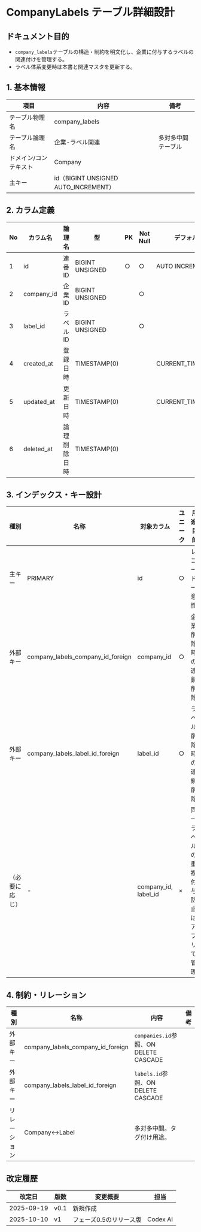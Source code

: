 # CompanyLabels テーブル詳細設計

## ドキュメント目的
- `company_labels`テーブルの構造・制約を明文化し、企業に付与するラベルの関連付けを管理する。
- ラベル体系変更時は本書と関連マスタを更新する。

## 1. 基本情報
| 項目 | 内容 | 備考 |
|---|---|---|
| テーブル物理名 | company_labels |  |
| テーブル論理名 | 企業-ラベル関連 | 多対多中間テーブル |
| ドメイン/コンテキスト | Company |  |
| 主キー | id（BIGINT UNSIGNED AUTO_INCREMENT） |  |

## 2. カラム定義
| No | カラム名 | 論理名 | 型 | PK | Not Null | デフォルト | 説明/業務ルール | 備考 |
|---|---|---|---|---|---|---|---|---|
| 1 | id | 連番ID | BIGINT UNSIGNED | ○ | ○ | AUTO INCREMENT | 技術的PK。 |  |
| 2 | company_id | 企業ID | BIGINT UNSIGNED |  | ○ |  | `companies.id`参照。 | ON DELETE CASCADE |
| 3 | label_id | ラベルID | BIGINT UNSIGNED |  | ○ |  | `labels.id`参照。 | ON DELETE CASCADE |
| 4 | created_at | 登録日時 | TIMESTAMP(0) |  |  | CURRENT_TIMESTAMP | Laravel標準。 |  |
| 5 | updated_at | 更新日時 | TIMESTAMP(0) |  |  | CURRENT_TIMESTAMP | Laravel標準。 |  |
| 6 | deleted_at | 論理削除日時 | TIMESTAMP(0) |  |  |  | `softDeletes()`。 |  |

## 3. インデックス・キー設計
| 種別 | 名称 | 対象カラム | ユニーク | 用途/目的 | 備考 |
|---|---|---|---|---|---|
| 主キー | PRIMARY | id | ○ | レコード一意性 |  |
| 外部キー | company_labels_company_id_foreign | company_id | ○ | 企業削除時の連鎖削除 |  |
| 外部キー | company_labels_label_id_foreign | label_id | ○ | ラベル削除時の連鎖削除 |  |
| （必要に応じ） | - | company_id, label_id | × | 同一ラベルの重複付与防止はアプリで管理 | ユニーク制約追加検討余地 |

## 4. 制約・リレーション
| 種別 | 名称 | 内容 | 備考 |
|---|---|---|---|
| 外部キー | company_labels_company_id_foreign | `companies.id`参照、ON DELETE CASCADE |  |
| 外部キー | company_labels_label_id_foreign | `labels.id`参照、ON DELETE CASCADE |  |
| リレーション | Company↔Label | 多対多中間。タグ付け用途。 |  |

## 改定履歴
| 改定日 | 版数 | 変更概要 | 担当 |
|---|---|---|---|
| 2025-09-19 | v0.1 | 新規作成 |  |
| 2025-10-10 | v1 | フェーズ0.5のリリース版 | Codex AI |